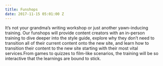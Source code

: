 ```yaml
---
title: Funshops
date: 2017-11-15 05:01:00 Z
---
```


It’s not your grandma’s writing workshop or just another yawn-inducing training. Our funshops will provide content creators with an in-person training to dive deeper into the style guide, explore why they don’t need to transition all of their current content onto the new site, and learn how to transition their content to the new site starting with their most vital services.From games to quizzes to film-like scenarios, the training will be so interactive that the learnings are bound to stick. 
